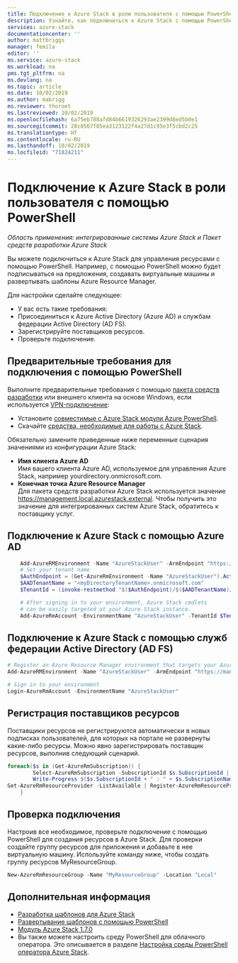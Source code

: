 ```yaml
---
title: Подключение к Azure Stack в роли пользователя с помощью PowerShell | Документация Майкрософт
description: Узнайте, как подключиться к Azure Stack с помощью PowerShell.
services: azure-stack
documentationcenter: ''
author: mattbriggs
manager: femila
editor: ''
ms.service: azure-stack
ms.workload: na
pms.tgt_pltfrm: na
ms.devlang: na
ms.topic: article
ms.date: 10/02/2019
ms.author: mabrigg
ms.reviewer: thoroet
ms.lastreviewed: 10/02/2019
ms.openlocfilehash: 6a75eb788afd84b6619326293ae2399d8ed5b0e1
ms.sourcegitcommit: 28c8567f85ea3123122f4a27d1c95e3f5cbd2c25
ms.translationtype: HT
ms.contentlocale: ru-RU
ms.lasthandoff: 10/02/2019
ms.locfileid: "71824211"
---
```

# <a name="connect-to-azure-stack-with-powershell-as-a-user"></a>Подключение к Azure Stack в роли пользователя с помощью PowerShell

*Область применения: интегрированные системы Azure Stack и Пакет средств разработки Azure Stack*

Вы можете подключиться к Azure Stack для управления ресурсами с помощью PowerShell. Например, с помощью PowerShell можно будет подписываться на предложения, создавать виртуальные машины и развертывать шаблоны Azure Resource Manager.

Для настройки сделайте следующее:
  - У вас есть такие требования:
  - Присоединиться к Azure Active Directory (Azure AD) и службам федерации Active Directory (AD FS). 
  - Зарегистрируйте поставщиков ресурсов.
  - Проверьте подключение.

## <a name="prerequisites-to-connecting-with-powershell"></a>Предварительные требования для подключения с помощью PowerShell

Выполните предварительные требования с помощью [пакета средств разработки](../asdk/asdk-connect.md#connect-to-azure-stack-using-rdp) или внешнего клиента на основе Windows, если используется [VPN-подключение](../asdk/asdk-connect.md#connect-to-azure-stack-using-vpn):

* Установите [совместимые с Azure Stack модули Azure PowerShell](../operator/azure-stack-powershell-install.md).
* Скачайте [средства, необходимые для работы с Azure Stack](../operator/azure-stack-powershell-download.md).

Обязательно замените приведенные ниже переменные сценария значениями из конфигурации Azure Stack:

- **Имя клиента Azure AD**  
  Имя вашего клиента Azure AD, используемое для управления Azure Stack, например yourdirectory.onmicrosoft.com.
- **Конечная точка Azure Resource Manager**  
  Для пакета средств разработки Azure Stack используется значение https://management.local.azurestack.external. Чтобы получить это значение для интегрированных систем Azure Stack, обратитесь к поставщику услуг.

## <a name="connect-to-azure-stack-with-azure-ad"></a>Подключение к Azure Stack с помощью Azure AD

```powershell  
    Add-AzureRMEnvironment -Name "AzureStackUser" -ArmEndpoint "https://management.local.azurestack.external"
    # Set your tenant name
    $AuthEndpoint = (Get-AzureRmEnvironment -Name "AzureStackUser").ActiveDirectoryAuthority.TrimEnd('/')
    $AADTenantName = "<myDirectoryTenantName>.onmicrosoft.com"
    $TenantId = (invoke-restmethod "$($AuthEndpoint)/$($AADTenantName)/.well-known/openid-configuration").issuer.TrimEnd('/').Split('/')[-1]

    # After signing in to your environment, Azure Stack cmdlets
    # can be easily targeted at your Azure Stack instance.
    Add-AzureRmAccount -EnvironmentName "AzureStackUser" -TenantId $TenantId
```

## <a name="connect-to-azure-stack-with-ad-fs"></a>Подключение к Azure Stack с помощью служб федерации Active Directory (AD FS)

  ```powershell  
  # Register an Azure Resource Manager environment that targets your Azure Stack instance
  Add-AzureRMEnvironment -Name "AzureStackUser" -ArmEndpoint "https://management.local.azurestack.external"

  # Sign in to your environment
  Login-AzureRmAccount -EnvironmentName "AzureStackUser"
  ```

## <a name="register-resource-providers"></a>Регистрация поставщиков ресурсов

Поставщики ресурсов не регистрируются автоматически в новых подписках пользователей, для которых на портале не развернуты какие-либо ресурсы. Можно явно зарегистрировать поставщик ресурсов, выполнив следующий сценарий.

```powershell  
foreach($s in (Get-AzureRmSubscription)) {
        Select-AzureRmSubscription -SubscriptionId $s.SubscriptionId | Out-Null
        Write-Progress $($s.SubscriptionId + " : " + $s.SubscriptionName)
Get-AzureRmResourceProvider -ListAvailable | Register-AzureRmResourceProvider
    }
```

## <a name="test-the-connectivity"></a>Проверка подключения

Настроив все необходимое, проверьте подключение с помощью PowerShell для создания ресурсов в Azure Stack. Для проверки создайте группу ресурсов для приложения и добавьте в нее виртуальную машину. Используйте команду ниже, чтобы создать группу ресурсов MyResourceGroup.

```powershell  
New-AzureRmResourceGroup -Name "MyResourceGroup" -Location "Local"
```

## <a name="next-steps"></a>Дополнительная информация

- [Разработка шаблонов для Azure Stack](azure-stack-develop-templates.md)
- [Развертывание шаблонов с помощью PowerShell](azure-stack-deploy-template-powershell.md)
- [Модуль Azure Stack 1.7.0](https://docs.microsoft.com/powershell/azure/azure-stack/overview)
- Вы также можете настроить среду PowerShell для облачного оператора. Это описывается в разделе [Настройка среды PowerShell оператора Azure Stack](../operator/azure-stack-powershell-configure-admin.md).
